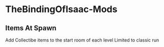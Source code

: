 # TheBindingOfIsaac-Mods

## Items At Spawn

Add Collectibe items to the start room of each level
Limited to classic run
